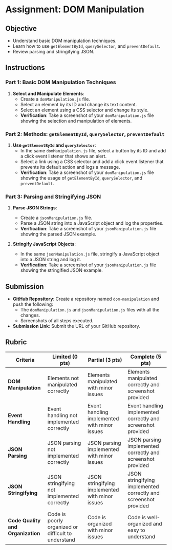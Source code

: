 # Assignment: DOM Manipulation

## Objective

- Understand basic DOM manipulation techniques.
- Learn how to use `getElementById`, `querySelector`, and `preventDefault`.
- Review parsing and stringifying JSON.

## Instructions

### Part 1: Basic DOM Manipulation Techniques

1. **Select and Manipulate Elements**:
   - Create a `domManipulation.js` file.
   - Select an element by its ID and change its text content.
   - Select an element using a CSS selector and change its style.
   - **Verification**: Take a screenshot of your `domManipulation.js` file showing the selection and manipulation of elements.

### Part 2: Methods: `getElementById`, `querySelector`, `preventDefault`

1. **Use `getElementById` and `querySelector`**:
   - In the same `domManipulation.js` file, select a button by its ID and add a click event listener that shows an alert.
   - Select a link using a CSS selector and add a click event listener that prevents its default action and logs a message.
   - **Verification**: Take a screenshot of your `domManipulation.js` file showing the usage of `getElementById`, `querySelector`, and `preventDefault`.

### Part 3: Parsing and Stringifying JSON

1. **Parse JSON Strings**:

   - Create a `jsonManipulation.js` file.
   - Parse a JSON string into a JavaScript object and log the properties.
   - **Verification**: Take a screenshot of your `jsonManipulation.js` file showing the parsed JSON example.

2. **Stringify JavaScript Objects**:
   - In the same `jsonManipulation.js` file, stringify a JavaScript object into a JSON string and log it.
   - **Verification**: Take a screenshot of your `jsonManipulation.js` file showing the stringified JSON example.

## Submission

- **GitHub Repository**: Create a repository named `dom-manipulation` and push the following:
  - The `domManipulation.js` and `jsonManipulation.js` files with all the changes.
  - Screenshots of all steps executed.
- **Submission Link**: Submit the URL of your GitHub repository.

## Rubric

| Criteria                          | Limited (0 pts)                                     | Partial (3 pts)                                 | Complete (5 pts)                                                |
| --------------------------------- | --------------------------------------------------- | ----------------------------------------------- | --------------------------------------------------------------- |
| **DOM Manipulation**              | Elements not manipulated correctly                  | Elements manipulated with minor issues          | Elements manipulated correctly and screenshot provided          |
| **Event Handling**                | Event handling not implemented correctly            | Event handling implemented with minor issues    | Event handling implemented correctly and screenshot provided    |
| **JSON Parsing**                  | JSON parsing not implemented correctly              | JSON parsing implemented with minor issues      | JSON parsing implemented correctly and screenshot provided      |
| **JSON Stringifying**             | JSON stringifying not implemented correctly         | JSON stringifying implemented with minor issues | JSON stringifying implemented correctly and screenshot provided |
| **Code Quality and Organization** | Code is poorly organized or difficult to understand | Code is organized with minor issues             | Code is well-organized and easy to understand                   |
